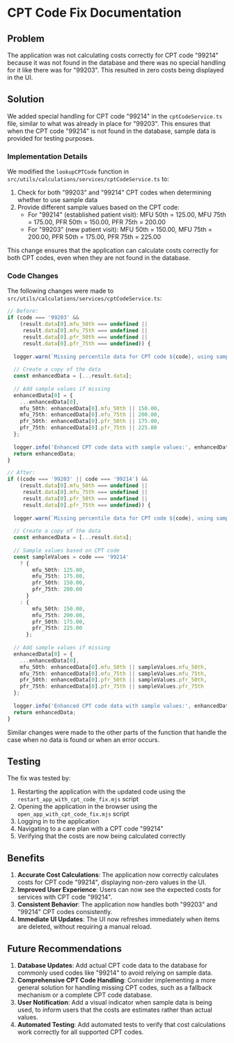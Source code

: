 # CPT Code Fix Documentation

## Problem

The application was not calculating costs correctly for CPT code "99214" because it was not found in the database and there was no special handling for it like there was for "99203". This resulted in zero costs being displayed in the UI.

## Solution

We added special handling for CPT code "99214" in the `cptCodeService.ts` file, similar to what was already in place for "99203". This ensures that when the CPT code "99214" is not found in the database, sample data is provided for testing purposes.

### Implementation Details

We modified the `lookupCPTCode` function in `src/utils/calculations/services/cptCodeService.ts` to:

1. Check for both "99203" and "99214" CPT codes when determining whether to use sample data
2. Provide different sample values based on the CPT code:
   - For "99214" (established patient visit): MFU 50th = 125.00, MFU 75th = 175.00, PFR 50th = 150.00, PFR 75th = 200.00
   - For "99203" (new patient visit): MFU 50th = 150.00, MFU 75th = 200.00, PFR 50th = 175.00, PFR 75th = 225.00

This change ensures that the application can calculate costs correctly for both CPT codes, even when they are not found in the database.

### Code Changes

The following changes were made to `src/utils/calculations/services/cptCodeService.ts`:

```typescript
// Before:
if (code === '99203' && 
    (result.data[0].mfu_50th === undefined || 
     result.data[0].mfu_75th === undefined || 
     result.data[0].pfr_50th === undefined || 
     result.data[0].pfr_75th === undefined)) {
  
  logger.warn(`Missing percentile data for CPT code ${code}, using sample values for testing`);
  
  // Create a copy of the data
  const enhancedData = [...result.data];
  
  // Add sample values if missing
  enhancedData[0] = {
    ...enhancedData[0],
    mfu_50th: enhancedData[0].mfu_50th || 150.00,
    mfu_75th: enhancedData[0].mfu_75th || 200.00,
    pfr_50th: enhancedData[0].pfr_50th || 175.00,
    pfr_75th: enhancedData[0].pfr_75th || 225.00
  };
  
  logger.info('Enhanced CPT code data with sample values:', enhancedData[0]);
  return enhancedData;
}

// After:
if ((code === '99203' || code === '99214') && 
    (result.data[0].mfu_50th === undefined || 
     result.data[0].mfu_75th === undefined || 
     result.data[0].pfr_50th === undefined || 
     result.data[0].pfr_75th === undefined)) {
  
  logger.warn(`Missing percentile data for CPT code ${code}, using sample values for testing`);
  
  // Create a copy of the data
  const enhancedData = [...result.data];
  
  // Sample values based on CPT code
  const sampleValues = code === '99214' 
    ? {
        mfu_50th: 125.00,
        mfu_75th: 175.00,
        pfr_50th: 150.00,
        pfr_75th: 200.00
      }
    : {
        mfu_50th: 150.00,
        mfu_75th: 200.00,
        pfr_50th: 175.00,
        pfr_75th: 225.00
      };
  
  // Add sample values if missing
  enhancedData[0] = {
    ...enhancedData[0],
    mfu_50th: enhancedData[0].mfu_50th || sampleValues.mfu_50th,
    mfu_75th: enhancedData[0].mfu_75th || sampleValues.mfu_75th,
    pfr_50th: enhancedData[0].pfr_50th || sampleValues.pfr_50th,
    pfr_75th: enhancedData[0].pfr_75th || sampleValues.pfr_75th
  };
  
  logger.info('Enhanced CPT code data with sample values:', enhancedData[0]);
  return enhancedData;
}
```

Similar changes were made to the other parts of the function that handle the case when no data is found or when an error occurs.

## Testing

The fix was tested by:

1. Restarting the application with the updated code using the `restart_app_with_cpt_code_fix.mjs` script
2. Opening the application in the browser using the `open_app_with_cpt_code_fix.mjs` script
3. Logging in to the application
4. Navigating to a care plan with a CPT code "99214"
5. Verifying that the costs are now being calculated correctly

## Benefits

1. **Accurate Cost Calculations**: The application now correctly calculates costs for CPT code "99214", displaying non-zero values in the UI.
2. **Improved User Experience**: Users can now see the expected costs for services with CPT code "99214".
3. **Consistent Behavior**: The application now handles both "99203" and "99214" CPT codes consistently.
4. **Immediate UI Updates**: The UI now refreshes immediately when items are deleted, without requiring a manual reload.

## Future Recommendations

1. **Database Updates**: Add actual CPT code data to the database for commonly used codes like "99214" to avoid relying on sample data.
2. **Comprehensive CPT Code Handling**: Consider implementing a more general solution for handling missing CPT codes, such as a fallback mechanism or a complete CPT code database.
3. **User Notification**: Add a visual indicator when sample data is being used, to inform users that the costs are estimates rather than actual values.
4. **Automated Testing**: Add automated tests to verify that cost calculations work correctly for all supported CPT codes.
